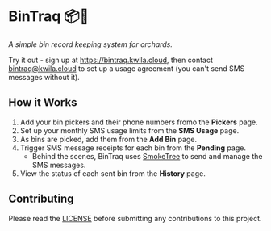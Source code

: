 # BinTraq 📦👣

*A simple bin record keeping system for orchards.*

Try it out - sign up at https://bintraq.kwila.cloud, then contact bintraq@kwila.cloud to set up a usage agreement (you can't send SMS messages without it).

## How it Works

1. Add your bin pickers and their phone numbers fromo the **Pickers** page.
1. Set up your monthly SMS usage limits from the **SMS Usage** page.
1. As bins are picked, add them from the **Add Bin** page.
1. Trigger SMS message receipts for each bin from the **Pending** page.
   - Behind the scenes, BinTraq uses [SmokeTree](https://github.com/kwila-cloud/smoketree) to send and manage the SMS messages.
1. View the status of each sent bin from the **History** page.

## Contributing

Please read the [LICENSE](./LICENSE) before submitting any contributions to this project.
